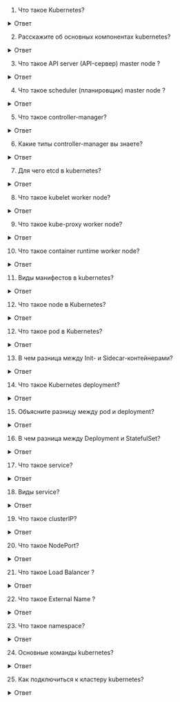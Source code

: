 1. Что такое Kubernetes?
<details>
  <summary>Ответ</summary>
Kubernetes (также известный как K8s или «kube») – система, управляющая контейнерами* (контейнеризированными приложениями), где контейнер объясняется как «легковесная» виртуальная машина. Чтобы создать приложение, необходимо создать множество контейнеров, а затем использовать Kubernetes для управления этими контейнерами.
</details>

2. Расскажите об основных компонентах kubernetes?
<details>
  <summary>Ответ</summary>
На мастер-узле, также известном как Control Plane (иногда его переводят как «управляющий слой» — прим. перев.), выполняется большинство важных задач по управлению и администрированию кластера. 

Он включает в себя четыре основных компонента:

- API server (API-сервер);
  
- scheduler (планировщик);
  
- controller manager (менеджер контроллеров);

- etcd.
 
Мы уже рассмотрели, что такое мастер-узел. Но настоящая работа происходит именно на рабочих узлах. А всё потому, что на каждом узле есть компоненты, отвечающие за его бесперебойное функционирование

Они включают в себя:

kubelet;
  
kube-proxy;
  
container runtime.
</details>

3. Что такое API server (API-сервер) master node ? 
<details>
  <summary>Ответ</summary>
Для любых манипуляций с кластером приходится обращаться к API-серверу с помощью Kubernetes API. Используете kubectl, REST или любую из клиентских библиотек Kubernetes? Все они завязаны на API Kubernetes'а и взаимодействуют с API-сервером.

Примечательная особенность API-сервера состоит в том, что он умеет масштабироваться по горизонтали. Другими словами, при резком увеличении количества поступающих запросов API-сервер может создавать «клоны» или реплики самого себя, чтобы справиться с нагрузкой.
</details>

4. Что такое scheduler (планировщик) master node ?
<details>
  <summary>Ответ</summary>
Каждому Pod’у требуются определенные ресурсы: память, CPU, железо… в общем, стандартный набор. Планировщик должен решить, какой узел соответствует требованиям Pod’а. Поэтому планировщик выполняет два действия:

Подбирает узлы-кандидаты для Pod’а;

Останавливает свой выбор на одном из них.
</details>

5. Что такое controller-manager?
<details>
  <summary>Ответ</summary>
На самом деле контроллер — это просто бесконечный цикл, который постоянно следит за неким ресурсом в кластере (например, за Pod’ом). Если что-то идет не так, он исправляет возникшую проблему.
</details>

6. Какие типы controller-manager вы знаете?
<details>
  <summary>Ответ</summary>
endpoints controller - заполняет объект конечных точек (Endpoints), то есть связывает сервисы (Services) и поды (Pods)
service accounts controller и token controller -  создают стандартные учетные записи и токены доступа API для новых пространств имен.
replication controller - поддерживает правильное количество подов для каждого объекта контроллера репликации в системе

</details>

7. Для чего etcd в kubernetes?
<details>
  <summary>Ответ</summary>
Etcd — это личный журнал Kubernetes. Скажите, зачем люди ведут личные дневники и журналы? Все просто: чтобы сохранить в памяти мимолетные моменты (увы, мозг не способен хранить все события каждого дня нашей жизни).

То же самое и с Kubernetes. Всё, что происходит в кластере, должно быть записано и сохранено. Вообще всё! И тут на сцену выходит etcd. Эта база данных типа ключ-значение выступает резервным хранилищем для Kubernetes.
</details>

8. Что такое kubelet worker node?
<details>
  <summary>Ответ</summary>
kubelet — это агент, который следит за тем, чтобы на узле всё работало должным образом. Подобная работа подразумевает ряд задач.

Первая — взаимодействие с мастер-узлом. Обычно мастер-узел отправляет задачу в форме манифеста или спецификации (Podspec). Манифест определяет, какие работы необходимо провести и какие Pod’ы нужно создать. 

Вторая — взаимодействие с исполняемой средой контейнера (container runtime) на узле. Исполняемая среда скачивает нужные образы, после чего вступает в действие kubelet, мониторя Pod’ы, созданные с использованием этих образов.

Третья — проверки (probes) состояния Pod’ов. Кто отвечает за них? Конечно же, kubelet! Потому что следить за здоровьем Pod’а — его обязанность!
</details>

9. Что такое kube-proxy worker node?
<details>
  <summary>Ответ</summary>
Следующий неотъемлемый элемент — работа с сетью, и kube-proxy готов позаботиться об этом. Он работает как балансировщик нагрузки, распределяя трафик между Pod’ами, а также следит за соблюдением сетевых правил. Можно сказать, что kube-proxy полностью отвечает за коммуникации внутри кластера.
</details>

10. Что такое container runtime worker node?
<details>
  <summary>Ответ</summary>
Необходим для скачивания нужных образов
</details>

11. Виды манифестов в kubernetes? 
<details>
  <summary>Ответ</summary>
- pod

- deployment

- service

- ingress

- persistent volumes

- persistent volumes claim 
</details>

12. Что такое node в Kubernetes?
<details>
  <summary>Ответ</summary>
 Это физические или виртуальные машины, на которых развертываются и запускаются контейнеры с приложениями. Совокупность нод образует кластер Kubernetes. Nodes бывают двух типов: Master (мастер-нода) — узел, управляющий всем кластером.
</details>


12. Что такое pod в Kubernetes?
<details>
  <summary>Ответ</summary>
Поды — это группы контейнеров, которые совместно используют ресурсы хранения и сетевые ресурсы одного узла. Они создаются с помощью сервера API и размещаются с помощью контроллера.
</details>

13. В чем разница между Init- и Sidecar-контейнерами?
<details>
  <summary>Ответ</summary>
Sidecar-контейнер — это контейнер, который должен быть запущен рядом с основным контейнером внутри пода. Этот паттерн нужен для расширения и улучшения функциональности основного приложения без внесения в него изменений. Представьте, что у вас есть под с одним контейнером, который очень хорошо работает, и вы бы хотели добавить какой-то функционал к этому контейнеру, не внося в него изменений. 

Init-контейнеры -- это специальные контейнеры, которые запускаются при инициализации пода до запуска основных контейнеров. Init-контейнеры подготавливают окружение для работы (выполнение миграций, проверки, склонировать Git-репозиторий, дождаться СУБД или другой сервис, создание конфигов, установка прав на файлы) и могут содержать в себе утилиты, которые не обязательны или не желательны в основном контейнере.

В целом, init-контейнеры работают как обычные контейнеры, за исключением следующих пунктов:

они всегда выполняются до завершения;

каждый init-контейнер должен успешно завершиться, чтобы запустился следующий.

Если init-контейнер завершается с ошибкой, то Kubernetes перезапускает весь под целиком (если, конечно, restartPolicy это позволяет).

</details>


14. Что такое Kubernetes deployment?
<details>
  <summary>Ответ</summary>
Deployment — это объект Kubernetes, представляющий работающее приложение в кластере. При создании объекта Deployment вы можете указать в его поле spec , что хотите иметь три реплики приложения. 
</details>

15. Объясните разницу между pod и deployment?
<details>
  <summary>Ответ</summary>
При создании одного или нескольких контейнеров через pod контейнеры будут в единичном формате а при создании контенеров через deployment есть возможность указать количество репликаций и кубернетис будет удерживать это количество реплик и следить за ними.
</details>

16. В чем разница между Deployment и StatefulSet?
<details>
  <summary>Ответ</summary>

Объект Deployment очень хорош для работы с приложениями, не сохраняющими состояние, а StatefulSets – с сохраняющими. Если вы планируете развертывать приложения, сохраняющие состояние, например, MySQL и Oracle, следует воспользоваться контроллером StatefulSets, а не объектом Deployment.

Контроллер StatefulSets предоставляет возможность пронумеровать все поды по порядку, начиная с нуля. Поэтому при работе с приложениями, сохраняющими состояние, легко обустроить архитектуру, в которой один под является ведущим, а остальные – его репликами.  При этом можно добиться что бы запрос на запись переадресовывался только на первый (ведущий) под, а запрос на считывание переадресовывался на три пода. При этом записанные данные будут синхронизироваться с другими подами. 

Если один из подов погибнет, то заново создается одноименный ему новый под. Эта возможность очень полезна и не нарушает цепочку кластеров с приложениями, сохраняющими состояние. Если же вы масштабируетесь вниз, то избыточные поды удаляются в обратном порядке. 

Резюмируя, обозначим, что StatefulSets обеспечивают следующие преимущества по сравнению с объектами Deployment:

Порядковые номера для каждого из подов.

Первый под может выступать в качестве ведущего, благодаря чему хорошо подходит для подготовки конфигурации с реплицируемой базой данных – такая конфигурация позволяет обрабатывать как чтение, так и запись.

Другие поды действуют в качестве реплик.

Новые поды будут создаваться лишь в случае, если более ранний под сейчас действует, причем, данные более раннего пода клонируются.

Поды удаляются в порядке, обратном тому, в котором создавались
</details>

17. Что такое service?
<details>
  <summary>Ответ</summary>
 Сервис – это абстракция, определяющая набор подов и политику доступа к ним. При создании сервиса будут созданы DNS записи по которым можно будет обращаться с любого Pod -а приложения текущего namespace.
</details>

18. Виды service?
<details>
  <summary>Ответ</summary>
- Cluster IP

- Node Port

- Load Balancer

- External Name 
</details>

19. Что такое clusterIP?
<details>
  <summary>Ответ</summary>
 ClusterIP: Предоставляет Службу на внутреннем IP-адресе кластера. Выбор этого значения делает службу доступной только внутри кластера. Это значение по умолчанию, которое используется, если вы явно не указываете a typeдля службы
</details>

20. Что такое NodePort?
<details>
  <summary>Ответ</summary>
Открытие порта пода для доступа вне кластера.

По умолчанию дается рандомно от 30000-32767

Можно указать в этом диапозоне самому.
</details>

21. Что такое Load Balancer ?
<details>
  <summary>Ответ</summary>
Предоставляет доступ к Службе извне с помощью балансировщика нагрузки облачного провайдера.
</details>

22. Что такое External Name ?
<details>
  <summary>Ответ</summary>
Сопоставляет службу с содержимым поля externalName(например, foo.bar.example.com), возвращая CNAMEзапись с ее значением. Никакого проксирования не настроено.
</details>

23. Что такое namespace?
<details>
  <summary>Ответ</summary>
  Namespace предоставляют механизм изоляции групп ресурсов в пределах одного кластера. Имена ресурсов должны быть уникальными в пространстве имен, но не между пространствами имен. 
</details>

24. Основные команды kubernetes? 
<details>
  <summary>Ответ</summary>
- kubectl apply -f (service, deployment, namespase, ingress, pvc, pv и т.д.) - 	Внести изменения в конфигурацию ресурса из файла или потока stdin

- kubectl get (service, deployment, namespase, ingress, pvc, pv и т.д.) - Вывести один или несколько ресурсов.

- kubectl autoscale - Автоматически промасштабировать набор подов, управляемых контроллером репликации.

- kubectl cluster-info - Показать информацию о главном узле и сервисах в кластере.

- kubectl delete - Удалить ресурсы из файла, потока stdin, либо с помощью селекторов меток, имен, селекторов ресурсов или ресурсов.

- kubectl exec - Выполнить команду в контейнере пода.

- kubectl describe - Показать подробное состояние одного или нескольких ресурсов.

- kubectl logs - Вывести логи контейнера в поде.

</details>

25. Как подключиться к кластеру kubernetes?
<details>
  <summary>Ответ</summary>

Для того, чтобы выполнять команды от текущего пользователя нужно скопировать конфиг администратора кластера.

Создайте каталог в home директории текущего пользователя:

HOME/.kube

Скопируйте конфиг администратора кластера:

/etc/kubernetes/admin.conf $HOME/.kube/config

Выставите права:

HOME/.kube/config

Также этот конфиг можно скопировать напрямую на хост, с которого вы хотите управлять кластером k8s.

</details>

